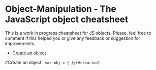 # Object-Manipulation - The JavaScript object cheatsheet
This is a work in progress cheatsheet for JS objects. Please, feel free to comment if this helped you or give any feedback or suggestion for improvements.

- [Create an object](#create-an-object)





#Create an object
``` var obj = { };(#creation)```

